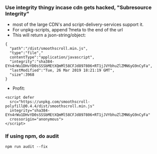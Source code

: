 ### Use integrity thingy incase cdn gets hacked, "Subresource Integrity"
- most of the large CDN's and script-delivery-services support it. 
- For unpkg-scripts, append ?meta to the end of the url
- This will return a json-string/object:
```
{
  "path":"/dist/smoothscroll.min.js",
  "type":"file","
  contentType":"application/javascript",
  "integrity":"sha384-EYn4rWu1DHvYD0sSSSbMEtXQmMl58CFJd897806+RT1jJVYbhuZlZMN6yG9nCyFa",
  "lastModified":"Tue, 26 Mar 2019 18:21:19 GMT",
  "size":3968
}
```
- Profit:
```
<script defer
  src="https://unpkg.com/smoothscroll-polyfill@0.4.4/dist/smoothscroll.min.js"
  integrity="sha384-EYn4rWu1DHvYD0sSSSbMEtXQmMl58CFJd897806+RT1jJVYbhuZlZMN6yG9nCyFa"
  crossorigin="anonymous">
</script>
```

### If using npm, do audit
```
npm run audit --fix
```
